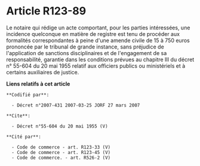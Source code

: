 # Article R123-89

Le notaire qui rédige un acte comportant, pour les parties intéressées, une incidence quelconque en matière de registre est
tenu de procéder aux formalités correspondantes à peine d'une amende civile de 15 à 750 euros prononcée par le tribunal de
grande instance, sans préjudice de l'application de sanctions disciplinaires et de l'engagement de sa responsabilité,
garantie dans les conditions prévues au chapitre III du décret n° 55-604 du 20 mai 1955 relatif aux officiers publics ou
ministériels et à certains auxiliaires de justice.

**Liens relatifs à cet article**

	**Codifié par**:

	  - Décret n°2007-431 2007-03-25 JORF 27 mars 2007

	**Cite**:

	  - Décret n°55-604 du 20 mai 1955 (V)

	**Cité par**:

	  - Code de commerce - art. R123-33 (V)
	  - Code de commerce - art. R123-45 (V)
	  - Code de commerce. - art. R526-2 (V)
